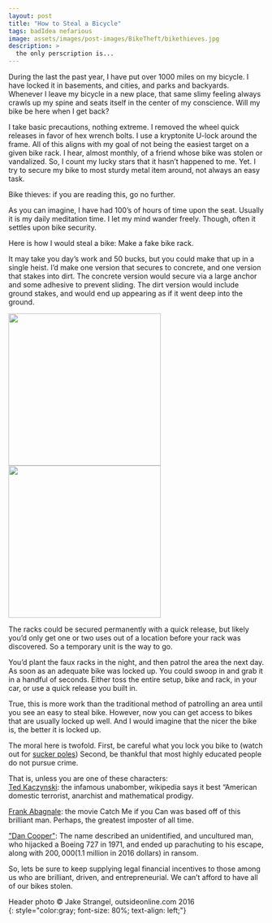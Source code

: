 ```yaml
---
layout: post
title: "How to Steal a Bicycle"
tags: badIdea nefarious
image: assets/images/post-images/BikeTheft/bikethieves.jpg
description: >
  the only perscription is...
---
```


During the last the past year, I have put over 1000 miles on my bicycle. I have locked it in basements, and cities, and parks and backyards. Whenever I leave my bicycle in a new place, that same slimy feeling always crawls up my spine and seats itself in the center of my conscience. Will my bike be here when I get back?

I take basic precautions, nothing extreme. I removed the wheel quick releases in favor of hex wrench bolts. I use a kryptonite U-lock around the frame. All of this aligns with my goal of not being the easiest target on a given bike rack. I hear, almost monthly, of a friend whose bike was stolen or vandalized. So, I count my lucky stars that it hasn’t happened to me. Yet. I try to secure my bike to most sturdy metal item around, not always an easy task.

Bike thieves: if you are reading this, go no further.

As you can imagine, I have had 100’s of hours of time upon the seat. Usually it is my daily meditation time. I let my mind wander freely. Though, often it settles upon bike security.

Here is how I would steal a bike: Make a fake bike rack.

It may take you day’s work and 50 bucks, but you could make that up in a single heist. I’d make one version that secures to concrete, and one version that stakes into dirt. The concrete version would secure via a large anchor and some adhesive to prevent sliding. The dirt version would include ground stakes, and would end up appearing as if it went deep into the ground.

<img src="../assets/images/post-images/BikeTheft/sidewalkRack.png" width="300">
<img src="../assets/images/post-images/BikeTheft/dirtRack.png" width="300">

The racks could be secured permanently with a quick release, but likely you’d only get one or two uses out of a location before your rack was discovered. So a temporary unit is the way to go.

You’d plant the faux racks in the night, and then patrol the area the next day. As soon as an adequate bike was locked up. You could swoop in and grab it in a handful of seconds. Either toss the entire setup, bike and rack, in your car, or use a quick release you built in.

True, this is more work than the traditional method of patrolling an area until you see an easy to steal bike. However, now you can get access to bikes that are usually locked up well. And I would imagine that the nicer the bike is, the better it is locked up.

The moral here is twofold. First, be careful what you lock you bike to (watch out for [sucker poles](https://www.dnainfo.com/chicago/20131111/lincoln-park/bike-theft-gangs-using-sucker-poles-steal-bikes-across-city))
Second, be thankful that most highly educated people do not pursue crime. 

That is, unless you are one of these characters:<br>
[Ted Kaczynski](https://en.wikipedia.org/wiki/Ted_Kaczynski): the infamous unabomber, wikipedia says it best “American domestic terrorist, anarchist and mathematical prodigy.

[Frank Abagnale](https://en.wikipedia.org/wiki/Frank_Abagnale): the movie Catch Me if you Can was based off of this brilliant man. Perhaps, the greatest imposter of all time. 

["Dan Cooper"](https://en.wikipedia.org/wiki/D._B._Cooper): The name described an unidentified, and uncultured man, who hijacked a Boeing 727 in 1971, and ended up parachuting to his escape, along with $200,000 ($1.1 million in 2016 dollars) in ransom.

So, lets be sure to keep supplying legal financial incentives to those among us who are brilliant, driven, and entrepreneurial. We can’t afford to have all of our bikes stolen.

Header photo &copy; Jake Strangel, outsideonline.com 2016<br>
{: style="color:gray; font-size: 80%; text-align: left;"}
